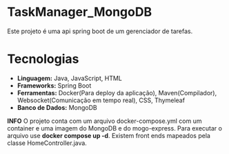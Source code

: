 # TaskManager_MongoDB
  Este projeto é uma api spring boot de um gerenciador de tarefas.

# Tecnologias
   - **Linguagem:** Java, JavaScript, HTML
   - **Frameworks:** Spring Boot
   - **Ferramentas:** Docker(Para deploy da aplicação), Maven(Compilador), Websocket(Comunicação em tempo real), CSS, Thymeleaf
   - **Banco de Dados:** MongoDB

  **INFO**
    O projeto conta com um arquivo docker-compose.yml com um container e uma imagem do MongoDB e do mogo-express. Para executar o arquivo use **docker compose up -d**. Existem front ends mapeados pela classe HomeController.java.
